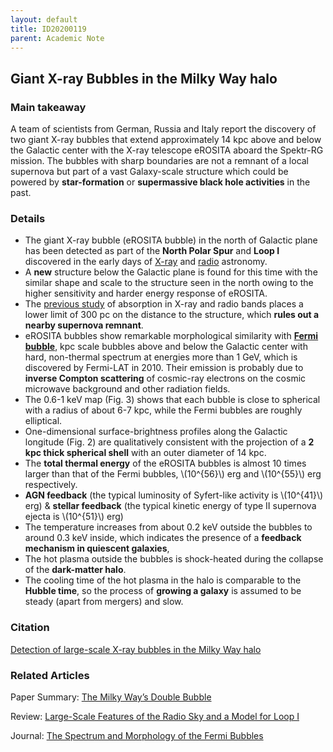 ```yaml
---
layout: default
title: ID20200119
parent: Academic Note
---
```


<script type="text/javascript" id="MathJax-script" async
   src="https://cdn.jsdelivr.net/npm/mathjax@3/es5/tex-mml-chtml.js">
MathJax = {
  chtml: {mathmlSpacing: true}
};
 </script>

## Giant X-ray Bubbles in the Milky Way halo

### Main takeaway

A team of scientists from German, Russia and Italy report the discovery of two giant X-ray bubbles that extend approximately 14 kpc above and below the Galactic center with the X-ray telescope eROSITA aboard the Spektr-RG mission. The bubbles with sharp boundaries are not a remnant of a local supernova but part of a vast Galaxy-scale structure which could be powered by **star-formation** or **supermassive black hole activities** in the past. 

### Details

* The giant X-ray bubble (eROSITA bubble) in the north of Galactic plane has been detected as part of the **North Polar Spur** and **Loop I** discovered in the early days of [X-ray](https://ui.adsabs.harvard.edu/abs/1995A%26A...294L..25E/abstract) and [radio](https://ui.adsabs.harvard.edu/abs/1971A%26A....14..359B/abstract) astronomy. 
* A **new** structure below the Galactic plane is found for this time with the similar shape and scale to the structure seen in the north owing to the higher sensitivity and harder energy response of eROSITA.
* The [previous study](https://arxiv.org/abs/1609.03813) of absorption in X-ray and radio bands places a lower limit of 300 pc on the distance to the structure, which **rules out a nearby supernova remnant**.
* eROSITA bubbles show remarkable morphological similarity with [**Fermi bubble**](https://arxiv.org/abs/1005.5480), kpc scale bubbles above and below the Galactic center with hard, non-thermal spectrum at energies more than 1 GeV, which is discovered by Fermi-LAT in 2010. Their emission is probably due to **inverse Compton scattering** of cosmic-ray electrons on the cosmic microwave background and other radiation fields.
* The 0.6-1 keV map (Fig. 3) shows that each bubble is close to spherical with a radius of about 6-7 kpc, while the Fermi bubbles are roughly elliptical.
* One-dimensional surface-brightness profiles along the Galactic longitude (Fig. 2) are qualitatively consistent with the projection of a **2 kpc thick spherical shell** with an outer diameter of 14 kpc.
* The **total thermal energy** of the eROSITA bubbles is almost 10 times larger than that of the Fermi bubbles, \\(10^{56}\\) erg and \\(10^{55}\\) erg respectively.
* **AGN feedback** (the typical luminosity of Syfert-like activity is \\(10^{41}\\) erg) & **stellar feedback** (the typical kinetic energy of type II supernova ejecta is \\(10^{51}\\) erg)
* The temperature increases from about 0.2 keV outside the bubbles to around 0.3 keV inside, which indicates the presence of a **feedback mechanism in quiescent galaxies**, 
* The hot plasma outside the bubbles is shock-heated during the collapse of the **dark-matter halo**. 
* The cooling time of the hot plasma in the halo is comparable to the **Hubble time**, so the process of **growing a galaxy** is assumed to be steady (apart from mergers) and slow. 

### Citation

[Detection of large-scale X-ray bubbles in the Milky Way halo](https://arxiv.org/pdf/2012.05840.pdf)

### Related Articles

Paper Summary: [The Milky Way’s Double Bubble](https://astrobites.org/2020/12/19/xray-fermi-bubbles/)

Review: [Large-Scale Features of the Radio Sky and a Model for Loop I](https://inspirehep.net/files/7c7717597a3315954ba48e66f125c67c)

Journal: [The Spectrum and Morphology of the Fermi Bubbles](https://ui.adsabs.harvard.edu/abs/2014ApJ...793...64A/abstract)
